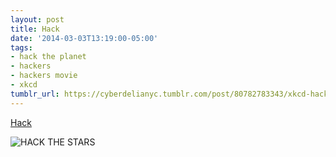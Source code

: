 ```yaml
---
layout: post
title: Hack
date: '2014-03-03T13:19:00-05:00'
tags:
- hack the planet
- hackers
- hackers movie
- xkcd
tumblr_url: https://cyberdelianyc.tumblr.com/post/80782783343/xkcd-hack-1337
---
```

[Hack](http://xkcd.com/1337/)  

![HACK THE STARS](http://imgs.xkcd.com/comics/hack.png)
